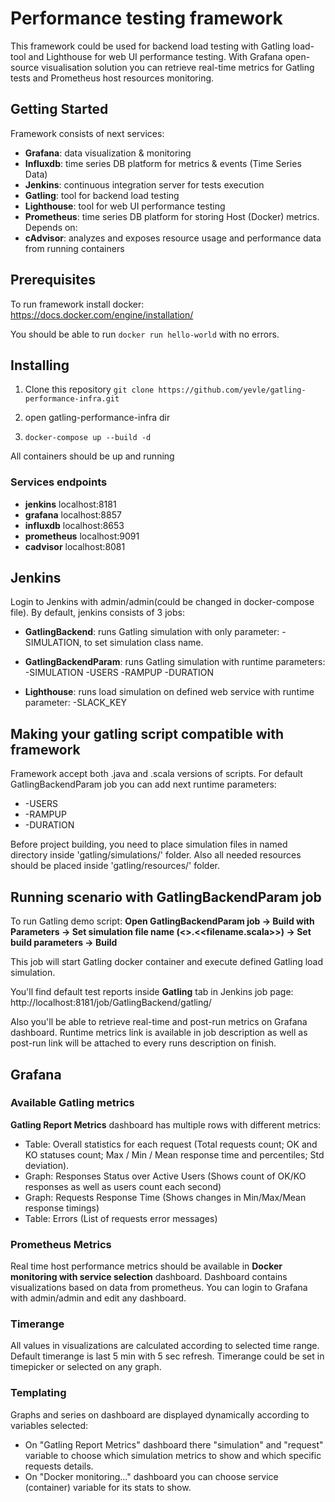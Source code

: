 <!--- 
Copyright © 2023 Yevhen Levchenko ylevchenko@solvd.com
-->

# Performance testing framework
This framework could be used for backend load testing with Gatling load-tool and Lighthouse for web UI performance testing.
With Grafana open-source visualisation solution you can retrieve real-time metrics for Gatling tests and Prometheus host resources monitoring.

## Getting Started

Framework consists of next services:
- **Grafana**: data visualization & monitoring
- **Influxdb**: time series DB platform for metrics & events (Time Series Data)
- **Jenkins**: continuous integration server for tests execution
- **Gatling**: tool for backend load testing
- **Lighthouse**: tool for web UI performance testing
- **Prometheus**: time series DB platform for storing Host (Docker) metrics. Depends on:
- **cAdvisor**: analyzes and exposes resource usage and performance data from running containers

## Prerequisites

To run framework install docker: https://docs.docker.com/engine/installation/

You should be able to run ```docker run hello-world``` with no errors.

## Installing

1. Clone this repository
   ```git clone https://github.com/yevle/gatling-performance-infra.git```
2. open gatling-performance-infra dir

3. ```docker-compose up --build -d```

All containers should be up and running

### Services endpoints
- **jenkins** localhost:8181
- **grafana** localhost:8857
- **influxdb** localhost:8653
- **prometheus** localhost:9091
- **cadvisor** localhost:8081

## Jenkins

Login to Jenkins with admin/admin(could be changed in docker-compose file).
By default, jenkins consists of 3 jobs:
- **GatlingBackend**: runs Gatling simulation with only parameter: -SIMULATION, to set simulation class name.
- **GatlingBackendParam**: runs Gatling simulation with runtime parameters: -SIMULATION -USERS -RAMPUP -DURATION

- **Lighthouse**: runs load simulation on defined web service with runtime parameter: -SLACK_KEY

## Making your gatling script compatible with framework

Framework accept both .java and .scala versions of scripts. For default GatlingBackendParam job you can add next runtime parameters:
- -USERS
- -RAMPUP
- -DURATION

Before project building, you need to place simulation files in named directory inside 'gatling/simulations/' folder. Also all needed resources should be placed inside 'gatling/resources/' folder.

## Running scenario with GatlingBackendParam job

To run Gatling demo script: 
**Open GatlingBackendParam job -> Build with Parameters -> Set simulation file name (<<folder>>.<<filename.scala>>) -> Set build parameters  -> Build**

This job will start Gatling docker container and execute defined Gatling load simulation.

You'll find default test reports inside **Gatling** tab in Jenkins job page: 
http://localhost:8181/job/GatlingBackend/gatling/ 

Also you'll be able to retrieve real-time and post-run metrics on Grafana dashboard. 
Runtime metrics link is available in job description as well as post-run link will be attached to every runs description on finish.

## Grafana

### Available Gatling metrics

**Gatling Report Metrics** dashboard has multiple rows with different metrics:
- Table: Overall statistics for each request (Total requests count; OK and KO statuses count; Max / Min / Mean response time and percentiles; Std deviation). 
- Graph: Responses Status over Active Users (Shows count of OK/KO responses as well as users count each second)
- Graph: Requests Response Time (Shows changes in Min/Max/Mean response timings)
- Table: Errors (List of requests error messages)

### Prometheus Metrics
Real time host performance metrics should be available in **Docker monitoring with service selection** dashboard.
Dashboard contains visualizations based on data from prometheus.
You can login to Grafana with admin/admin and edit any dashboard.

### Timerange

All values in visualizations are calculated according to selected time range. Default timerange is last 5 min with 5 sec refresh. Timerange could be set in timepicker or selected on any graph.

### Templating

Graphs and series on dashboard are displayed dynamically according to variables selected:
- On "Gatling Report Metrics" dashboard there "simulation" and "request" variable to choose which simulation metrics to show and which specific requests details.
- On "Docker monitoring..." dashboard you can choose service (container) variable for its stats to show.